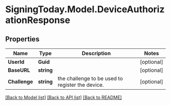 
# SigningToday.Model.DeviceAuthorizationResponse

## Properties

Name | Type | Description | Notes
------------ | ------------- | ------------- | -------------
**UserId** | **Guid** |  | [optional] 
**BaseURL** | **string** |  | [optional] 
**Challenge** | **string** | the challenge to be used to register the device. | [optional] 

[[Back to Model list]](../README.md#documentation-for-models)
[[Back to API list]](../README.md#documentation-for-api-endpoints)
[[Back to README]](../README.md)

